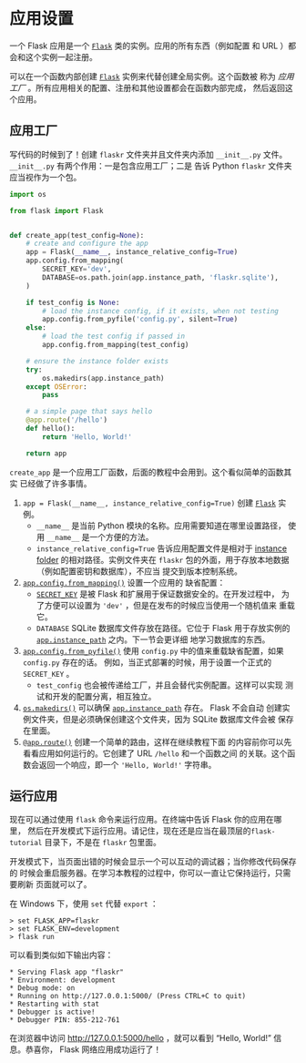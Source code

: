 # 应用设置

一个 Flask 应用是一个 [`Flask`](https://flask.net.cn/api.html#flask.Flask) 类的实例。应用的所有东西（例如配置 和 URL ）都会和这个实例一起注册。

可以在一个函数内部创建 [`Flask`](https://flask.net.cn/api.html#flask.Flask) 实例来代替创建全局实例。这个函数被 称为 *应用工厂* 。所有应用相关的配置、注册和其他设置都会在函数内部完成， 然后返回这个应用。

## 应用工厂

写代码的时候到了！创建 `flaskr` 文件夹并且文件夹内添加 `__init__.py` 文件。 `__init__.py` 有两个作用：一是包含应用工厂；二是 告诉 Python  `flaskr` 文件夹应当视作为一个包。

```python
import os

from flask import Flask


def create_app(test_config=None):
    # create and configure the app
    app = Flask(__name__, instance_relative_config=True)
    app.config.from_mapping(
        SECRET_KEY='dev',
        DATABASE=os.path.join(app.instance_path, 'flaskr.sqlite'),
    )

    if test_config is None:
        # load the instance config, if it exists, when not testing
        app.config.from_pyfile('config.py', silent=True)
    else:
        # load the test config if passed in
        app.config.from_mapping(test_config)

    # ensure the instance folder exists
    try:
        os.makedirs(app.instance_path)
    except OSError:
        pass

    # a simple page that says hello
    @app.route('/hello')
    def hello():
        return 'Hello, World!'

    return app
```

`create_app` 是一个应用工厂函数，后面的教程中会用到。这个看似简单的函数其实 已经做了许多事情。

1. `app = Flask(__name__, instance_relative_config=True)` 创建 [`Flask`](https://flask.net.cn/api.html#flask.Flask) 实例。
   - `__name__` 是当前 Python 模块的名称。应用需要知道在哪里设置路径， 使用 `__name__` 是一个方便的方法。
   - `instance_relative_config=True` 告诉应用配置文件是相对于 [instance folder](https://flask.net.cn/config.html#instance-folders) 的相对路径。实例文件夹在 `flaskr` 包的外面，用于存放本地数据（例如配置密钥和数据库），不应当 提交到版本控制系统。
2. [`app.config.from_mapping()`](https://flask.net.cn/api.html#flask.Config.from_mapping) 设置一个应用的 缺省配置：
   - [`SECRET_KEY`](https://flask.net.cn/config.html#SECRET_KEY) 是被 Flask 和扩展用于保证数据安全的。在开发过程中， 为了方便可以设置为 `'dev'` ，但是在发布的时候应当使用一个随机值来 重载它。
   - `DATABASE` SQLite 数据库文件存放在路径。它位于 Flask 用于存放实例的 [`app.instance_path`](https://flask.net.cn/api.html#flask.Flask.instance_path) 之内。下一节会更详细 地学习数据库的东西。
3. [`app.config.from_pyfile()`](https://flask.net.cn/api.html#flask.Config.from_pyfile) 使用 `config.py` 中的值来重载缺省配置，如果 `config.py` 存在的话。 例如，当正式部署的时候，用于设置一个正式的 `SECRET_KEY` 。
   - `test_config` 也会被传递给工厂，并且会替代实例配置。这样可以实现 测试和开发的配置分离，相互独立。
4. [`os.makedirs()`](https://docs.python.org/3/library/os.html#os.makedirs) 可以确保 [`app.instance_path`](https://flask.net.cn/api.html#flask.Flask.instance_path) 存在。 Flask 不会自动 创建实例文件夹，但是必须确保创建这个文件夹，因为 SQLite 数据库文件会被 保存在里面。
5. [`@app.route()`](https://flask.net.cn/api.html#flask.Flask.route) 创建一个简单的路由，这样在继续教程下面 的内容前你可以先看看应用如何运行的。它创建了 URL `/hello` 和一个函数之间 的关联。这个函数会返回一个响应，即一个 `'Hello, World!'` 字符串。

## 运行应用

现在可以通过使用 `flask` 命令来运行应用。在终端中告诉 Flask 你的应用在哪里， 然后在开发模式下运行应用。请记住，现在还是应当在最顶层的``flask-tutorial`` 目录下，不是在 `flaskr` 包里面。

开发模式下，当页面出错的时候会显示一个可以互动的调试器；当你修改代码保存的 时候会重启服务器。在学习本教程的过程中，你可以一直让它保持运行，只需要刷新 页面就可以了。

在 Windows 下，使用 `set` 代替 `export` ：

```
> set FLASK_APP=flaskr
> set FLASK_ENV=development
> flask run
```

可以看到类似如下输出内容：

```
* Serving Flask app "flaskr"
* Environment: development
* Debug mode: on
* Running on http://127.0.0.1:5000/ (Press CTRL+C to quit)
* Restarting with stat
* Debugger is active!
* Debugger PIN: 855-212-761
```

在浏览器中访问 http://127.0.0.1:5000/hello ，就可以看到 “Hello, World!” 信息。恭喜你， Flask 网络应用成功运行了！
